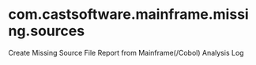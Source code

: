 # com.castsoftware.mainframe.missing.sources
Create Missing Source File Report from Mainframe(/Cobol) Analysis Log
